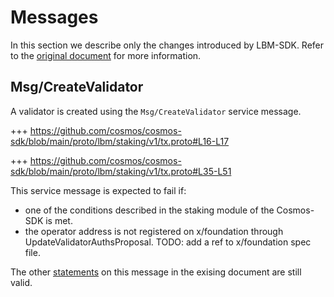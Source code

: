 <!--
order: 3
-->

# Messages

In this section we describe only the changes introduced by LBM-SDK. Refer to the [original document](../../staking/spec/03_messages.md) for more information.

## Msg/CreateValidator

A validator is created using the `Msg/CreateValidator` service message.

+++ https://github.com/cosmos/cosmos-sdk/blob/main/proto/lbm/staking/v1/tx.proto#L16-L17

+++ https://github.com/cosmos/cosmos-sdk/blob/main/proto/lbm/staking/v1/tx.proto#L35-L51

This service message is expected to fail if:

- one of the conditions described in the staking module of the Cosmos-SDK is met.
- the operator address is not registered on x/foundation through UpdateValidatorAuthsProposal. TODO: add a ref to x/foundation spec file.

The other [statements](../../staking/spec/03_messages.md#msgcreatevalidator) on this message in the exising document are still valid.
